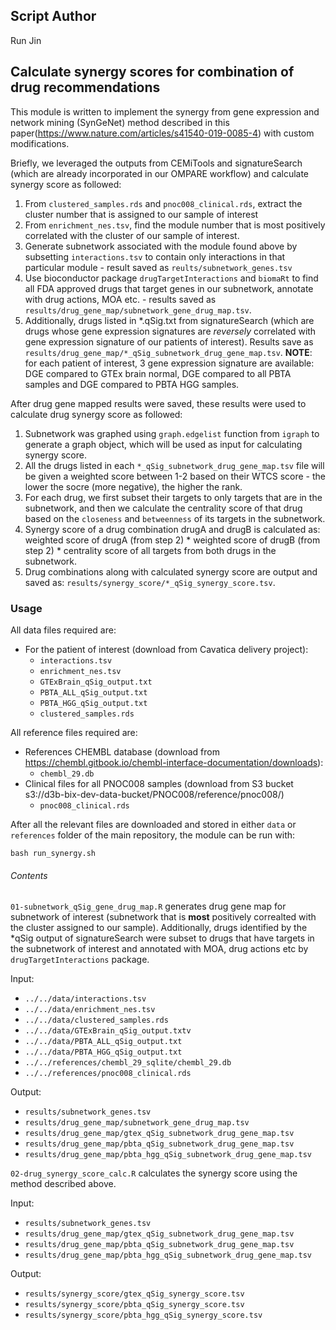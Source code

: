 ## Script Author

Run Jin

## Calculate synergy scores for combination of drug recommendations
This module is written to implement the synergy from gene expression and network mining (SynGeNet) method described in this paper(https://www.nature.com/articles/s41540-019-0085-4) with custom modifications.

Briefly, we leveraged the outputs from CEMiTools and signatureSearch (which are already incorporated in our OMPARE workflow) and calculate synergy score as followed:
1. From `clustered_samples.rds` and `pnoc008_clinical.rds`, extract the cluster number that is assigned to our sample of interest 
2. From `enrichment_nes.tsv`, find the module number that is most positively correlated with the cluster of our sample of interest.
3. Generate subnetwork associated with the module found above by subsetting `interactions.tsv` to contain only interactions in that particular module - result saved as `reults/subnetwork_genes.tsv`
4. Use bioconductor package `drugTargetInteractions` and `biomaRt` to find all FDA approved drugs that target genes in our subnetwork, annotate with drug actions, MOA etc. - results saved as  `results/drug_gene_map/subnetwork_gene_drug_map.tsv`.
5. Additionally, drugs listed in *.qSig.txt from signatureSearch (which are drugs whose gene expression signatures are _reversely_ correlated with gene expression signature of our patients of interest). 
Results save as `results/drug_gene_map/*_qSig_subnetwork_drug_gene_map.tsv`.
**NOTE**: for each patient of interest, 3 gene expression signature are available: DGE compared to GTEx brain normal, DGE compared to all PBTA samples and DGE compared to PBTA HGG samples. 

After drug gene mapped results were saved, these results were used to calculate drug synergy score as followed:
1. Subnetwork was graphed using `graph.edgelist` function from `igraph` to generate a graph object, which will be used as input for calculating synergy score.
2. All the drugs listed in each `*_qSig_subnetwork_drug_gene_map.tsv` file will be given a weighted score between 1-2 based on their WTCS score - the lower the socre (more negative), the higher the rank.
3. For each drug, we first subset their targets to only targets that are in the subnetwork, and then we calculate the centrality score of that drug based on the `closeness` and `betweenness` of its targets in the subnetwork.
4. Synergy score of a drug combination drugA and drugB is calculated as: weighted score of drugA (from step 2) * weighted score of drugB (from step 2) * centrality score of all targets from both drugs in the subnetwork. 
5. Drug combinations along with calculated synergy score are output and saved as: `results/synergy_score/*_qSig_synergy_score.tsv`.

### Usage

All data files required are:
  - For the patient of interest (download from Cavatica delivery project):
    - `interactions.tsv`
    - `enrichment_nes.tsv`
    - `GTExBrain_qSig_output.txt`
    - `PBTA_ALL_qSig_output.txt`
    - `PBTA_HGG_qSig_output.txt`
    - `clustered_samples.rds`
  
All reference files required are:
  - References CHEMBL database (download from https://chembl.gitbook.io/chembl-interface-documentation/downloads):
    - `chembl_29.db`
  - Clinical files for all PNOC008 samples (download from S3 bucket s3://d3b-bix-dev-data-bucket/PNOC008/reference/pnoc008/)
    - `pnoc008_clinical.rds`
    
After all the relevant files are downloaded and stored in either `data` or `references` folder of the main repository, the module can be run with:
  
  ```
bash run_synergy.sh
```

###### Contents

`01-subnetwork_qSig_gene_drug_map.R` generates drug gene map for subnetwork of interest (subnetwork that is **most** positively correalted with the cluster assigned to our sample). 
Additionally, drugs identified by the *qSig output of signatureSearch were subset to drugs that have targets in the subnetwork of interest and annotated with MOA, drug actions etc by `drugTargetInteractions` package.

Input:
  - `../../data/interactions.tsv`
  - `../../data/enrichment_nes.tsv`
  - `../../data/clustered_samples.rds`
  - `../../data/GTExBrain_qSig_output.txtv`
  - `../../data/PBTA_ALL_qSig_output.txt`
  - `../../data/PBTA_HGG_qSig_output.txt`
  - `../../references/chembl_29_sqlite/chembl_29.db`
  - `../../references/pnoc008_clinical.rds`

Output:
  - `results/subnetwork_genes.tsv`
  - `results/drug_gene_map/subnetwork_gene_drug_map.tsv`
  - `results/drug_gene_map/gtex_qSig_subnetwork_drug_gene_map.tsv`
  - `results/drug_gene_map/pbta_qSig_subnetwork_drug_gene_map.tsv`
  - `results/drug_gene_map/pbta_hgg_qSig_subnetwork_drug_gene_map.tsv`
  
`02-drug_synergy_score_calc.R` calculates the synergy score using the method described above.

Input:
  - `results/subnetwork_genes.tsv`
  - `results/drug_gene_map/gtex_qSig_subnetwork_drug_gene_map.tsv`
  - `results/drug_gene_map/pbta_qSig_subnetwork_drug_gene_map.tsv`
  - `results/drug_gene_map/pbta_hgg_qSig_subnetwork_drug_gene_map.tsv`

Output:
  - `results/synergy_score/gtex_qSig_synergy_score.tsv`
  - `results/synergy_score/pbta_qSig_synergy_score.tsv`
  - `results/synergy_score/pbta_hgg_qSig_synergy_score.tsv`


